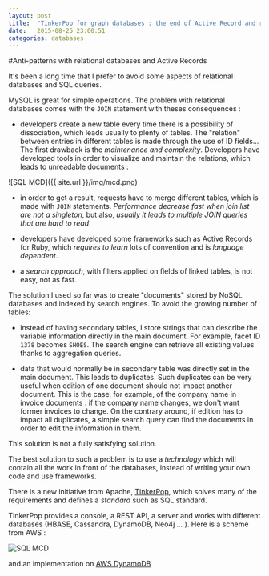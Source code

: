 ```yaml
---
layout: post
title:  "TinkerPop for graph databases : the end of Active Record and relational databases"
date:   2015-08-25 23:00:51
categories: databases
---
```


#Anti-patterns with relational databases and Active Records

It's been a long time that I prefer to avoid some aspects of relational databases and SQL queries.

MySQL is great for simple operations. The problem with relational databases comes with the `JOIN` statement with theses consequences :

- developers create a new table every time there is a possibility of dissociation, which leads usually to plenty of tables. The "relation" between entries in different tables is made through the use of ID fields... The first drawback is the *maintenance and complexity*. Developers have developed tools in order to visualize and maintain the relations, which leads to unreadable documents :

![SQL MCD]({{ site.url }}/img/mcd.png)

- in order to get a result, requests have to merge different tables, which is made with `JOIN` statements. *Performance decrease fast when join list are not a singleton*, but also, *usually it leads to multiple JOIN queries that are hard to read*.

- developers have developed some frameworks such as Active Records for Ruby, which *requires to learn* lots of convention and is *language dependent*.

- a *search approach*, with filters applied on fields of linked tables, is not easy, not as fast.


The solution I used so far was to create "documents" stored by NoSQL databases and indexed by search engines. To avoid the growing number of tables:

- instead of having secondary tables, I store strings that can describe the variable information directly in the main document. For example, facet ID `1378` becomes `SHOES`. The search engine can retrieve all existing values thanks to aggregation queries.

- data that would normally be in secondary table was directly set in the main document. This leads to duplicates. Such duplicates can be very useful when edition of one document should not impact another document. This is the case, for example, of the company name in invoice documents : if the company name changes, we don't want former invoices to change. On the contrary around, if edition has to impact all duplicates, a simple search query can find the documents in order to edit the information in them.

This solution is not a fully satisfying solution.

The best solution to such a problem is to use a *technology* which will contain all the work in front of the databases, instead of writing your own code and use frameworks.

There is a new initiative from Apache, [TinkerPop](http://tinkerpop.incubator.apache.org/docs/3.0.0-incubating/), which solves many of the requirements and defines a *standard* such as SQL standard.

TinkerPop provides a console, a REST API, a server and works with different databases (HBASE, Cassandra, DynamoDB, Neo4j ... ). Here is a scheme from AWS :

![SQL MCD](https://media.amazonwebservices.com/blog/2015/gr_the_parts_3.png)

and an implementation on [AWS DynamoDB](https://aws.amazon.com/fr/blogs/aws/new-store-and-process-graph-data-using-the-dynamodb-storage-backend-for-titan/)
